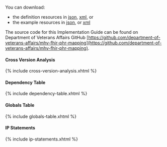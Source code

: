 
You can download:

- the definition resources in [json](definitions.json.zip), [xml](definitions.xml.zip), or
- the example resources in [json](examples.json.zip), or [xml](examples.xml.zip)

The source code for this Implementation Guide can be found on Department of Veterans Affairs GitHub [https://github.com/department-of-veterans-affairs/mhv-fhir-phr-mapping](https://github.com/department-of-veterans-affairs/mhv-fhir-phr-mapping).

#### Cross Version Analysis

{% include cross-version-analysis.xhtml %}

#### Dependency Table

{% include dependency-table.xhtml %}

#### Globals Table

{% include globals-table.xhtml %}

#### IP Statements

{% include ip-statements.xhtml %}
